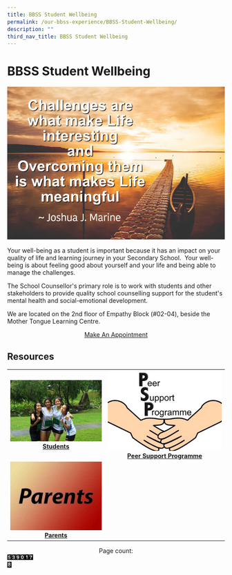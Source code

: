 ```yaml
---
title: BBSS Student Wellbeing
permalink: /our-bbss-experience/BBSS-Student-Wellbeing/
description: ""
third_nav_title: BBSS Student Wellbeing
---
```

# BBSS Student Wellbeing

![](/images/Our%20BBSS%20Experience/BBSS%20Student%20Wellbeing/quote_final2.jpg)

Your well-being as a student is important because it has an impact on your quality of life and learning journey in your Secondary School.  Your well-being is about feeling good about yourself and your life and being able to manage the challenges.  
  
The School Counsellor's primary role is to work with students and other stakeholders to provide quality school counselling support for the student's mental health and social-emotional development.  
  
We are located on the 2nd floor of Empathy Block (#02-04), beside the Mother Tongue Learning Centre.

<center><a href="/our-bbss-experience/BBSS-Student-Wellbeing/make-an-appointment/" target="_blank">Make An Appointment</a></center>

## Resources
|   |   |
|:---:|:---:|
| ![](/images/Our%20BBSS%20Experience/BBSS%20Student%20Wellbeing/Students.jpg) **[Students](https://bukitbatoksec.moe.edu.sg/our-bbss-experience/bbss-student-wellbeing/students)** | ![](/images/Our%20BBSS%20Experience/BBSS%20Student%20Wellbeing/Peer%20Support%20Programme.jpg) **[Peer Support Programme](https://bukitbatoksec.moe.edu.sg/our-bbss-experience/bbss-student-wellbeing/peer-support)** |
|  ![](/images/Our%20BBSS%20Experience/BBSS%20Student%20Wellbeing/parents.jpg) **[Parents](https://bukitbatoksec.moe.edu.sg/our-bbss-experience/bbss-student-wellbeing/parents)**|   |


<center>Page count:</center>

<span style ="text-align:center">
<img src="/images/Our%20BBSS%20Experience/BBSS%20Student%20Wellbeing/pv5.gif" style="width:2%; float:left"><img src="/images/Our%20BBSS%20Experience/BBSS%20Student%20Wellbeing/pv3.gif" style="width:2%; float:left">
<img src="/images/Our%20BBSS%20Experience/BBSS%20Student%20Wellbeing/pv9.gif" style="width:2%; float:left">
<img src="/images/Our%20BBSS%20Experience/BBSS%20Student%20Wellbeing/pv0.gif" style="width:2%; float:left">
<img src="/images/Our%20BBSS%20Experience/BBSS%20Student%20Wellbeing/pv1.gif" style="width:2%; float:left">
<img src="/images/Our%20BBSS%20Experience/BBSS%20Student%20Wellbeing/pv7.gif" style="width:2%; float:left">
	</span>
<br clear="left">
<img src="/images/Our%20BBSS%20Experience/BBSS%20Student%20Wellbeing/pv8.gif" style="width:2%; float:center">
